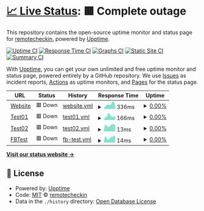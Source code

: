 # [📈 Live Status](https://remotecheckin.github.io/monitor): <!--live status--> **🟥 Complete outage**

This repository contains the open-source uptime monitor and status page for [remotecheckin](https://remotecheckin.github.io/monitor), powered by [Upptime](https://github.com/upptime/upptime).

[![Uptime CI](https://github.com/remotecheckin/monitor/workflows/Uptime%20CI/badge.svg)](https://github.com/remotecheckin/monitor/actions?query=workflow%3A%22Uptime+CI%22)
[![Response Time CI](https://github.com/remotecheckin/monitor/workflows/Response%20Time%20CI/badge.svg)](https://github.com/remotecheckin/monitor/actions?query=workflow%3A%22Response+Time+CI%22)
[![Graphs CI](https://github.com/remotecheckin/monitor/workflows/Graphs%20CI/badge.svg)](https://github.com/remotecheckin/monitor/actions?query=workflow%3A%22Graphs+CI%22)
[![Static Site CI](https://github.com/remotecheckin/monitor/workflows/Static%20Site%20CI/badge.svg)](https://github.com/remotecheckin/monitor/actions?query=workflow%3A%22Static+Site+CI%22)
[![Summary CI](https://github.com/remotecheckin/monitor/workflows/Summary%20CI/badge.svg)](https://github.com/remotecheckin/monitor/actions?query=workflow%3A%22Summary+CI%22)

With [Upptime](https://upptime.js.org), you can get your own unlimited and free uptime monitor and status page, powered entirely by a GitHub repository. We use [Issues](https://github.com/remotecheckin/monitor/issues) as incident reports, [Actions](https://github.com/remotecheckin/monitor/actions) as uptime monitors, and [Pages](https://remotecheckin.github.io/monitor) for the status page.

<!--start: status pages-->
<!-- This summary is generated by Upptime (https://github.com/upptime/upptime) -->
<!-- Do not edit this manually, your changes will be overwritten -->
<!-- prettier-ignore -->
| URL | Status | History | Response Time | Uptime |
| --- | ------ | ------- | ------------- | ------ |
| <img alt="" src="https://icons.duckduckgo.com/ip3/www.remotecheckin.co.uk.ico" height="13"> [Website](https://www.remotecheckin.co.uk) | 🟥 Down | [website.yml](https://github.com/remotecheckin/monitor/commits/HEAD/history/website.yml) | <details><summary><img alt="Response time graph" src="./graphs/website/response-time-week.png" height="20"> 336ms</summary><br><a href="https://monitor.remotecheckin.co.uk/history/website"><img alt="Response time 284" src="https://img.shields.io/endpoint?url=https%3A%2F%2Fraw.githubusercontent.com%2Fremotecheckin%2Fmonitor%2FHEAD%2Fapi%2Fwebsite%2Fresponse-time.json"></a><br><a href="https://monitor.remotecheckin.co.uk/history/website"><img alt="24-hour response time 448" src="https://img.shields.io/endpoint?url=https%3A%2F%2Fraw.githubusercontent.com%2Fremotecheckin%2Fmonitor%2FHEAD%2Fapi%2Fwebsite%2Fresponse-time-day.json"></a><br><a href="https://monitor.remotecheckin.co.uk/history/website"><img alt="7-day response time 336" src="https://img.shields.io/endpoint?url=https%3A%2F%2Fraw.githubusercontent.com%2Fremotecheckin%2Fmonitor%2FHEAD%2Fapi%2Fwebsite%2Fresponse-time-week.json"></a><br><a href="https://monitor.remotecheckin.co.uk/history/website"><img alt="30-day response time 315" src="https://img.shields.io/endpoint?url=https%3A%2F%2Fraw.githubusercontent.com%2Fremotecheckin%2Fmonitor%2FHEAD%2Fapi%2Fwebsite%2Fresponse-time-month.json"></a><br><a href="https://monitor.remotecheckin.co.uk/history/website"><img alt="1-year response time 302" src="https://img.shields.io/endpoint?url=https%3A%2F%2Fraw.githubusercontent.com%2Fremotecheckin%2Fmonitor%2FHEAD%2Fapi%2Fwebsite%2Fresponse-time-year.json"></a></details> | <details><summary><a href="https://monitor.remotecheckin.co.uk/history/website">0.00%</a></summary><a href="https://monitor.remotecheckin.co.uk/history/website"><img alt="All-time uptime 82.14%" src="https://img.shields.io/endpoint?url=https%3A%2F%2Fraw.githubusercontent.com%2Fremotecheckin%2Fmonitor%2FHEAD%2Fapi%2Fwebsite%2Fuptime.json"></a><br><a href="https://monitor.remotecheckin.co.uk/history/website"><img alt="24-hour uptime 0.00%" src="https://img.shields.io/endpoint?url=https%3A%2F%2Fraw.githubusercontent.com%2Fremotecheckin%2Fmonitor%2FHEAD%2Fapi%2Fwebsite%2Fuptime-day.json"></a><br><a href="https://monitor.remotecheckin.co.uk/history/website"><img alt="7-day uptime 0.00%" src="https://img.shields.io/endpoint?url=https%3A%2F%2Fraw.githubusercontent.com%2Fremotecheckin%2Fmonitor%2FHEAD%2Fapi%2Fwebsite%2Fuptime-week.json"></a><br><a href="https://monitor.remotecheckin.co.uk/history/website"><img alt="30-day uptime 0.00%" src="https://img.shields.io/endpoint?url=https%3A%2F%2Fraw.githubusercontent.com%2Fremotecheckin%2Fmonitor%2FHEAD%2Fapi%2Fwebsite%2Fuptime-month.json"></a><br><a href="https://monitor.remotecheckin.co.uk/history/website"><img alt="1-year uptime 57.96%" src="https://img.shields.io/endpoint?url=https%3A%2F%2Fraw.githubusercontent.com%2Fremotecheckin%2Fmonitor%2FHEAD%2Fapi%2Fwebsite%2Fuptime-year.json"></a></details>
| <img alt="" src="https://icons.duckduckgo.com/ip3/app.remotecheckin.co.uk.ico" height="13"> [Test01](https://app.remotecheckin.co.uk/Check_in?SiteID=Test01) | 🟥 Down | [test01.yml](https://github.com/remotecheckin/monitor/commits/HEAD/history/test01.yml) | <details><summary><img alt="Response time graph" src="./graphs/test01/response-time-week.png" height="20"> 166ms</summary><br><a href="https://monitor.remotecheckin.co.uk/history/test01"><img alt="Response time 528" src="https://img.shields.io/endpoint?url=https%3A%2F%2Fraw.githubusercontent.com%2Fremotecheckin%2Fmonitor%2FHEAD%2Fapi%2Ftest01%2Fresponse-time.json"></a><br><a href="https://monitor.remotecheckin.co.uk/history/test01"><img alt="24-hour response time 119" src="https://img.shields.io/endpoint?url=https%3A%2F%2Fraw.githubusercontent.com%2Fremotecheckin%2Fmonitor%2FHEAD%2Fapi%2Ftest01%2Fresponse-time-day.json"></a><br><a href="https://monitor.remotecheckin.co.uk/history/test01"><img alt="7-day response time 166" src="https://img.shields.io/endpoint?url=https%3A%2F%2Fraw.githubusercontent.com%2Fremotecheckin%2Fmonitor%2FHEAD%2Fapi%2Ftest01%2Fresponse-time-week.json"></a><br><a href="https://monitor.remotecheckin.co.uk/history/test01"><img alt="30-day response time 167" src="https://img.shields.io/endpoint?url=https%3A%2F%2Fraw.githubusercontent.com%2Fremotecheckin%2Fmonitor%2FHEAD%2Fapi%2Ftest01%2Fresponse-time-month.json"></a><br><a href="https://monitor.remotecheckin.co.uk/history/test01"><img alt="1-year response time 506" src="https://img.shields.io/endpoint?url=https%3A%2F%2Fraw.githubusercontent.com%2Fremotecheckin%2Fmonitor%2FHEAD%2Fapi%2Ftest01%2Fresponse-time-year.json"></a></details> | <details><summary><a href="https://monitor.remotecheckin.co.uk/history/test01">0.00%</a></summary><a href="https://monitor.remotecheckin.co.uk/history/test01"><img alt="All-time uptime 0.54%" src="https://img.shields.io/endpoint?url=https%3A%2F%2Fraw.githubusercontent.com%2Fremotecheckin%2Fmonitor%2FHEAD%2Fapi%2Ftest01%2Fuptime.json"></a><br><a href="https://monitor.remotecheckin.co.uk/history/test01"><img alt="24-hour uptime 0.00%" src="https://img.shields.io/endpoint?url=https%3A%2F%2Fraw.githubusercontent.com%2Fremotecheckin%2Fmonitor%2FHEAD%2Fapi%2Ftest01%2Fuptime-day.json"></a><br><a href="https://monitor.remotecheckin.co.uk/history/test01"><img alt="7-day uptime 0.00%" src="https://img.shields.io/endpoint?url=https%3A%2F%2Fraw.githubusercontent.com%2Fremotecheckin%2Fmonitor%2FHEAD%2Fapi%2Ftest01%2Fuptime-week.json"></a><br><a href="https://monitor.remotecheckin.co.uk/history/test01"><img alt="30-day uptime 0.00%" src="https://img.shields.io/endpoint?url=https%3A%2F%2Fraw.githubusercontent.com%2Fremotecheckin%2Fmonitor%2FHEAD%2Fapi%2Ftest01%2Fuptime-month.json"></a><br><a href="https://monitor.remotecheckin.co.uk/history/test01"><img alt="1-year uptime 1.23%" src="https://img.shields.io/endpoint?url=https%3A%2F%2Fraw.githubusercontent.com%2Fremotecheckin%2Fmonitor%2FHEAD%2Fapi%2Ftest01%2Fuptime-year.json"></a></details>
| <img alt="" src="https://icons.duckduckgo.com/ip3/app.remotecheckin.co.uk.ico" height="13"> [Test02](https://app.remotecheckin.co.uk/Check_in?SiteID=Test02) | 🟥 Down | [test02.yml](https://github.com/remotecheckin/monitor/commits/HEAD/history/test02.yml) | <details><summary><img alt="Response time graph" src="./graphs/test02/response-time-week.png" height="20"> 13ms</summary><br><a href="https://monitor.remotecheckin.co.uk/history/test02"><img alt="Response time 125" src="https://img.shields.io/endpoint?url=https%3A%2F%2Fraw.githubusercontent.com%2Fremotecheckin%2Fmonitor%2FHEAD%2Fapi%2Ftest02%2Fresponse-time.json"></a><br><a href="https://monitor.remotecheckin.co.uk/history/test02"><img alt="24-hour response time 19" src="https://img.shields.io/endpoint?url=https%3A%2F%2Fraw.githubusercontent.com%2Fremotecheckin%2Fmonitor%2FHEAD%2Fapi%2Ftest02%2Fresponse-time-day.json"></a><br><a href="https://monitor.remotecheckin.co.uk/history/test02"><img alt="7-day response time 13" src="https://img.shields.io/endpoint?url=https%3A%2F%2Fraw.githubusercontent.com%2Fremotecheckin%2Fmonitor%2FHEAD%2Fapi%2Ftest02%2Fresponse-time-week.json"></a><br><a href="https://monitor.remotecheckin.co.uk/history/test02"><img alt="30-day response time 21" src="https://img.shields.io/endpoint?url=https%3A%2F%2Fraw.githubusercontent.com%2Fremotecheckin%2Fmonitor%2FHEAD%2Fapi%2Ftest02%2Fresponse-time-month.json"></a><br><a href="https://monitor.remotecheckin.co.uk/history/test02"><img alt="1-year response time 107" src="https://img.shields.io/endpoint?url=https%3A%2F%2Fraw.githubusercontent.com%2Fremotecheckin%2Fmonitor%2FHEAD%2Fapi%2Ftest02%2Fresponse-time-year.json"></a></details> | <details><summary><a href="https://monitor.remotecheckin.co.uk/history/test02">0.00%</a></summary><a href="https://monitor.remotecheckin.co.uk/history/test02"><img alt="All-time uptime 0.52%" src="https://img.shields.io/endpoint?url=https%3A%2F%2Fraw.githubusercontent.com%2Fremotecheckin%2Fmonitor%2FHEAD%2Fapi%2Ftest02%2Fuptime.json"></a><br><a href="https://monitor.remotecheckin.co.uk/history/test02"><img alt="24-hour uptime 0.00%" src="https://img.shields.io/endpoint?url=https%3A%2F%2Fraw.githubusercontent.com%2Fremotecheckin%2Fmonitor%2FHEAD%2Fapi%2Ftest02%2Fuptime-day.json"></a><br><a href="https://monitor.remotecheckin.co.uk/history/test02"><img alt="7-day uptime 0.00%" src="https://img.shields.io/endpoint?url=https%3A%2F%2Fraw.githubusercontent.com%2Fremotecheckin%2Fmonitor%2FHEAD%2Fapi%2Ftest02%2Fuptime-week.json"></a><br><a href="https://monitor.remotecheckin.co.uk/history/test02"><img alt="30-day uptime 0.00%" src="https://img.shields.io/endpoint?url=https%3A%2F%2Fraw.githubusercontent.com%2Fremotecheckin%2Fmonitor%2FHEAD%2Fapi%2Ftest02%2Fuptime-month.json"></a><br><a href="https://monitor.remotecheckin.co.uk/history/test02"><img alt="1-year uptime 1.23%" src="https://img.shields.io/endpoint?url=https%3A%2F%2Fraw.githubusercontent.com%2Fremotecheckin%2Fmonitor%2FHEAD%2Fapi%2Ftest02%2Fuptime-year.json"></a></details>
| <img alt="" src="https://icons.duckduckgo.com/ip3/app.remotecheckin.co.uk.ico" height="13"> [FBTest](https://app.remotecheckin.co.uk/Check_in?SiteID=FBTest) | 🟥 Down | [fb-test.yml](https://github.com/remotecheckin/monitor/commits/HEAD/history/fb-test.yml) | <details><summary><img alt="Response time graph" src="./graphs/fb-test/response-time-week.png" height="20"> 14ms</summary><br><a href="https://monitor.remotecheckin.co.uk/history/fb-test"><img alt="Response time 104" src="https://img.shields.io/endpoint?url=https%3A%2F%2Fraw.githubusercontent.com%2Fremotecheckin%2Fmonitor%2FHEAD%2Fapi%2Ffb-test%2Fresponse-time.json"></a><br><a href="https://monitor.remotecheckin.co.uk/history/fb-test"><img alt="24-hour response time 15" src="https://img.shields.io/endpoint?url=https%3A%2F%2Fraw.githubusercontent.com%2Fremotecheckin%2Fmonitor%2FHEAD%2Fapi%2Ffb-test%2Fresponse-time-day.json"></a><br><a href="https://monitor.remotecheckin.co.uk/history/fb-test"><img alt="7-day response time 14" src="https://img.shields.io/endpoint?url=https%3A%2F%2Fraw.githubusercontent.com%2Fremotecheckin%2Fmonitor%2FHEAD%2Fapi%2Ffb-test%2Fresponse-time-week.json"></a><br><a href="https://monitor.remotecheckin.co.uk/history/fb-test"><img alt="30-day response time 18" src="https://img.shields.io/endpoint?url=https%3A%2F%2Fraw.githubusercontent.com%2Fremotecheckin%2Fmonitor%2FHEAD%2Fapi%2Ffb-test%2Fresponse-time-month.json"></a><br><a href="https://monitor.remotecheckin.co.uk/history/fb-test"><img alt="1-year response time 96" src="https://img.shields.io/endpoint?url=https%3A%2F%2Fraw.githubusercontent.com%2Fremotecheckin%2Fmonitor%2FHEAD%2Fapi%2Ffb-test%2Fresponse-time-year.json"></a></details> | <details><summary><a href="https://monitor.remotecheckin.co.uk/history/fb-test">0.00%</a></summary><a href="https://monitor.remotecheckin.co.uk/history/fb-test"><img alt="All-time uptime 0.54%" src="https://img.shields.io/endpoint?url=https%3A%2F%2Fraw.githubusercontent.com%2Fremotecheckin%2Fmonitor%2FHEAD%2Fapi%2Ffb-test%2Fuptime.json"></a><br><a href="https://monitor.remotecheckin.co.uk/history/fb-test"><img alt="24-hour uptime 0.00%" src="https://img.shields.io/endpoint?url=https%3A%2F%2Fraw.githubusercontent.com%2Fremotecheckin%2Fmonitor%2FHEAD%2Fapi%2Ffb-test%2Fuptime-day.json"></a><br><a href="https://monitor.remotecheckin.co.uk/history/fb-test"><img alt="7-day uptime 0.00%" src="https://img.shields.io/endpoint?url=https%3A%2F%2Fraw.githubusercontent.com%2Fremotecheckin%2Fmonitor%2FHEAD%2Fapi%2Ffb-test%2Fuptime-week.json"></a><br><a href="https://monitor.remotecheckin.co.uk/history/fb-test"><img alt="30-day uptime 0.00%" src="https://img.shields.io/endpoint?url=https%3A%2F%2Fraw.githubusercontent.com%2Fremotecheckin%2Fmonitor%2FHEAD%2Fapi%2Ffb-test%2Fuptime-month.json"></a><br><a href="https://monitor.remotecheckin.co.uk/history/fb-test"><img alt="1-year uptime 1.23%" src="https://img.shields.io/endpoint?url=https%3A%2F%2Fraw.githubusercontent.com%2Fremotecheckin%2Fmonitor%2FHEAD%2Fapi%2Ffb-test%2Fuptime-year.json"></a></details>

<!--end: status pages-->

[**Visit our status website →**](https://remotecheckin.github.io/monitor)

## 📄 License

- Powered by: [Upptime](https://github.com/upptime/upptime)
- Code: [MIT](./LICENSE) © [remotecheckin](https://remotecheckin.github.io/monitor)
- Data in the `./history` directory: [Open Database License](https://opendatacommons.org/licenses/odbl/1-0/)
